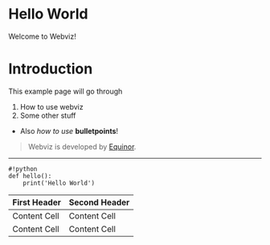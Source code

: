 
Hello World
=======

Welcome to Webviz!


# Introduction

This example page will go through

1. How to use webviz
2. Some other stuff

* Also _how to_ *use* **bulletpoints**!

> Webviz is developed by [Equinor](www.equinor.no).

---

    #!python
    def hello():
        print('Hello World')

|First Header  | Second Header|
|------------- | -------------|
|Content Cell  | Content Cell |
|Content Cell  | Content Cell |
